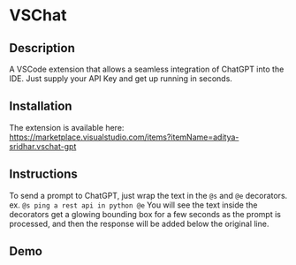 # VSChat

## Description
A VSCode extension that allows a seamless integration of ChatGPT into the IDE. Just supply your API Key and get up running in seconds.

## Installation
The extension is available here: https://marketplace.visualstudio.com/items?itemName=aditya-sridhar.vschat-gpt

## Instructions
To send a prompt to ChatGPT, just wrap the text in the `@s` and `@e` decorators. 
ex. `@s ping a rest api in python @e`
You will see the text inside the decorators get a glowing bounding box for a few seconds as the prompt is processed, and then the response will be added below the original line.

## Demo
